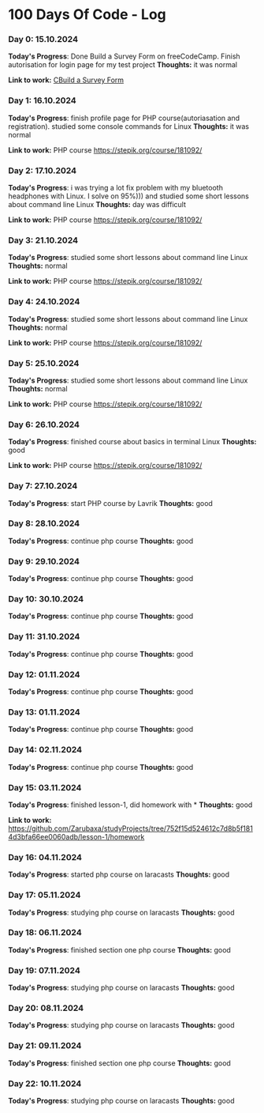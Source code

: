 # 100 Days Of Code - Log

### Day 0: 15.10.2024

**Today's Progress**: Done Build a Survey Form on freeCodeCamp. Finish autorisation for login page for my test project
**Thoughts:** it was normal

**Link to work:** [CBuild a Survey Form](https://www.freecodecamp.org/learn/2022/responsive-web-design/build-a-survey-form-project/build-a-survey-form)

### Day 1: 16.10.2024

**Today's Progress**: finish profile page for PHP course(autoriasation and registration). studied some console commands for Linux
**Thoughts:** it was normal

**Link to work:** PHP course https://stepik.org/course/181092/

### Day 2: 17.10.2024

**Today's Progress**: i was trying a lot fix problem with my bluetooth headphones with Linux. I solve on 95%))) and studied some short lessons about command line Linux
**Thoughts:** day was difficult

**Link to work:** PHP course https://stepik.org/course/181092/

### Day 3: 21.10.2024

**Today's Progress**: studied some short lessons about command line Linux
**Thoughts:** normal

**Link to work:** PHP course https://stepik.org/course/181092/

### Day 4: 24.10.2024

**Today's Progress**: studied some short lessons about command line Linux
**Thoughts:** normal

**Link to work:** PHP course https://stepik.org/course/181092/

### Day 5: 25.10.2024

**Today's Progress**: studied some short lessons about command line Linux
**Thoughts:** normal

**Link to work:** PHP course https://stepik.org/course/181092/

### Day 6: 26.10.2024

**Today's Progress**: finished course about basics in terminal Linux
**Thoughts:** good

**Link to work:** PHP course https://stepik.org/course/181092/

### Day 7: 27.10.2024

**Today's Progress**: start PHP course by Lavrik
**Thoughts:** good

### Day 8: 28.10.2024

**Today's Progress**: continue php course
**Thoughts:** good

### Day 9: 29.10.2024

**Today's Progress**: continue php course
**Thoughts:** good

### Day 10: 30.10.2024

**Today's Progress**: continue php course
**Thoughts:** good

### Day 11: 31.10.2024

**Today's Progress**: continue php course
**Thoughts:** good

### Day 12: 01.11.2024

**Today's Progress**: continue php course
**Thoughts:** good

### Day 13: 01.11.2024

**Today's Progress**: continue php course
**Thoughts:** good

### Day 14: 02.11.2024

**Today's Progress**: continue php course
**Thoughts:** good

### Day 15: 03.11.2024

**Today's Progress**: finished lesson-1, did homework with *
**Thoughts:** good

**Link to work:** https://github.com/Zarubaxa/studyProjects/tree/752f15d524612c7d8b5f1814d3bfa66ee0060adb/lesson-1/homework

### Day 16: 04.11.2024

**Today's Progress**: started php course on laracasts
**Thoughts:** good

### Day 17: 05.11.2024

**Today's Progress**: studying php course on laracasts
**Thoughts:** good

### Day 18: 06.11.2024

**Today's Progress**: finished section one php course
**Thoughts:** good

### Day 19: 07.11.2024

**Today's Progress**: studying php course on laracasts
**Thoughts:** good

### Day 20: 08.11.2024

**Today's Progress**: studying php course on laracasts
**Thoughts:** good

### Day 21: 09.11.2024

**Today's Progress**: finished section one php course
**Thoughts:** good

### Day 22: 10.11.2024

**Today's Progress**: studying php course on laracasts
**Thoughts:** good

